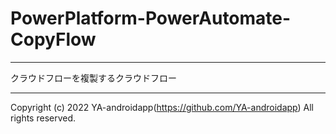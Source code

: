 # PowerPlatform-PowerAutomate-CopyFlow

---

クラウドフローを複製するクラウドフロー

---

Copyright (c) 2022 YA-androidapp(https://github.com/YA-androidapp) All rights reserved.
